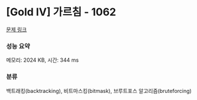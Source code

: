 # [Gold IV] 가르침 - 1062 

[문제 링크](https://www.acmicpc.net/problem/1062) 

### 성능 요약

메모리: 2024 KB, 시간: 344 ms

### 분류

백트래킹(backtracking), 비트마스킹(bitmask), 브루트포스 알고리즘(bruteforcing)

